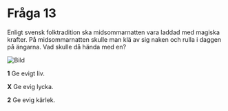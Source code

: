 # Fråga 13

Enligt svensk folktradition ska midsommarnatten vara laddad med magiska krafter. På midsommarnatten skulle man klä av sig naken och rulla i daggen på ängarna. Vad skulle då hända med en?

![Bild](https://as2.ftcdn.net/v2/jpg/05/59/41/69/1000_F_559416996_JgBW9B9DAyaBgyKJfxoOXSAUg44atD33.jpg)

**1** Ge evigt liv.

**X** Ge evig lycka.

**2** Ge evig kärlek.
